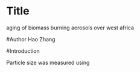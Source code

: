 # Title
aging of biomass burning aerosols over west africa

#Author
Hao Zhang

#Introduction

Particle size was measured using
